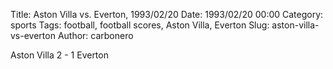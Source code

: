 Title: Aston Villa vs. Everton, 1993/02/20
Date: 1993/02/20 00:00
Category: sports
Tags: football, football scores, Aston Villa, Everton
Slug: aston-villa-vs-everton
Author: carbonero


Aston Villa 2 - 1 Everton
